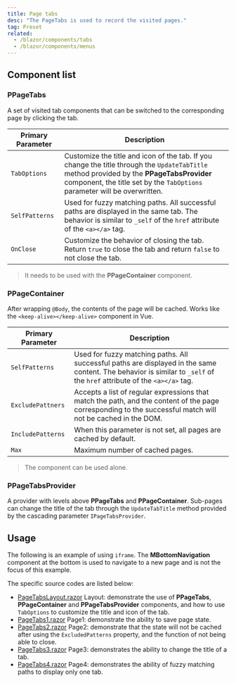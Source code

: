 ```yaml
---
title: Page tabs
desc: "The PageTabs is used to record the visited pages."
tag: Preset
related:
  - /blazor/components/tabs
  - /blazor/components/menus
---
```


## Component list

### PPageTabs

A set of visited tab components that can be switched to the corresponding page by clicking the tab.

| Primary Parameter | Description                                                                                                                                                                                                            |
|-------------------|------------------------------------------------------------------------------------------------------------------------------------------------------------------------------------------------------------------------|
| `TabOptions`      | Customize the title and icon of the tab. If you change the title through the `UpdateTabTitle` method provided by the **PPageTabsProvider** component, the title set by the `TabOptions` parameter will be overwritten. |
| `SelfPatterns`    | Used for fuzzy matching paths. All successful paths are displayed in the same tab. The behavior is similar to `_self` of the `href` attribute of the `<a></a>` tag.                                                    |
| `OnClose`         | Customize the behavior of closing the tab. Return `true` to close the tab and return `false` to not close the tab.                                                                                                     |

> It needs to be used with the **PPageContainer** component.

### PPageContainer

After wrapping `@Body`, the contents of the page will be cached. Works like the `<keep-alive></keep-alive>` component in
Vue.

| Primary Parameter | Description                                                                                                                                                             |
|-------------------|-------------------------------------------------------------------------------------------------------------------------------------------------------------------------|
| `SelfPatterns`    | Used for fuzzy matching paths. All successful paths are displayed in the same content. The behavior is similar to `_self` of the `href` attribute of the `<a></a>` tag. |
| `ExcludePattners` | Accepts a list of regular expressions that match the path, and the content of the page corresponding to the successful match will not be cached in the DOM.             |
| `IncludePatterns` | When this parameter is not set, all pages are cached by default.                                                                                                        |
| `Max`             | Maximum number of cached pages.                                                                                                                                         |

> The component can be used alone.

### PPageTabsProvider

A provider with levels above **PPageTabs** and **PPageContainer**. Sub-pages can change the title of the tab through
the `UpdateTabTitle` method provided by the cascading
parameter `IPageTabsProvider`.

## Usage

The following is an example of using `iframe`. The **MBottomNavigation** component at the bottom is used to navigate to
a
new page and is not the focus of this example.

The specific source codes are listed below:

- [PageTabsLayout.razor](https://github.com/masastack/MASA.Blazor/blob/main/docs/Masa.Blazor.Docs/Shared/PageTabsLayout.razor)
  Layout: demonstrate the use of **PPageTabs**, **PPageContainer** and **PPageTabsProvider** components, and how to
  use `TabOptions` to customize the title and icon of the tab.
- [PageTabs1.razor](https://github.com/masastack/MASA.Blazor/blob/main/docs/Masa.Blazor.Docs/Pages/PageTabs1.razor)
  Page1: demonstrate the ability to save page state.
- [PageTabs2.razor](https://github.com/masastack/MASA.Blazor/blob/main/docs/Masa.Blazor.Docs/Pages/PageTabs2.razor)
  Page2: demonstrate that the state will not be cached after using the `ExcludedPatterns` property, and the function of not being able to close.
- [PageTabs3.razor](https://github.com/masastack/MASA.Blazor/blob/main/docs/Masa.Blazor.Docs/Pages/PageTabs3.razor)
  Page3: demonstrates the ability to change the title of a tab.
- [PageTabs4.razor](https://github.com/masastack/MASA.Blazor/blob/main/docs/Masa.Blazor.Docs/Pages/PageTabs4.razor)
  Page4: demonstrates the ability of fuzzy matching paths to display only one tab.

<masa-example file="Examples.components.page_tabs.Usage" no-actions="true"></masa-example>
